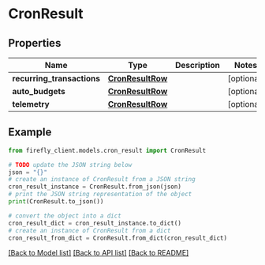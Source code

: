 # CronResult


## Properties

Name | Type | Description | Notes
------------ | ------------- | ------------- | -------------
**recurring_transactions** | [**CronResultRow**](CronResultRow.md) |  | [optional] 
**auto_budgets** | [**CronResultRow**](CronResultRow.md) |  | [optional] 
**telemetry** | [**CronResultRow**](CronResultRow.md) |  | [optional] 

## Example

```python
from firefly_client.models.cron_result import CronResult

# TODO update the JSON string below
json = "{}"
# create an instance of CronResult from a JSON string
cron_result_instance = CronResult.from_json(json)
# print the JSON string representation of the object
print(CronResult.to_json())

# convert the object into a dict
cron_result_dict = cron_result_instance.to_dict()
# create an instance of CronResult from a dict
cron_result_from_dict = CronResult.from_dict(cron_result_dict)
```
[[Back to Model list]](../README.md#documentation-for-models) [[Back to API list]](../README.md#documentation-for-api-endpoints) [[Back to README]](../README.md)


